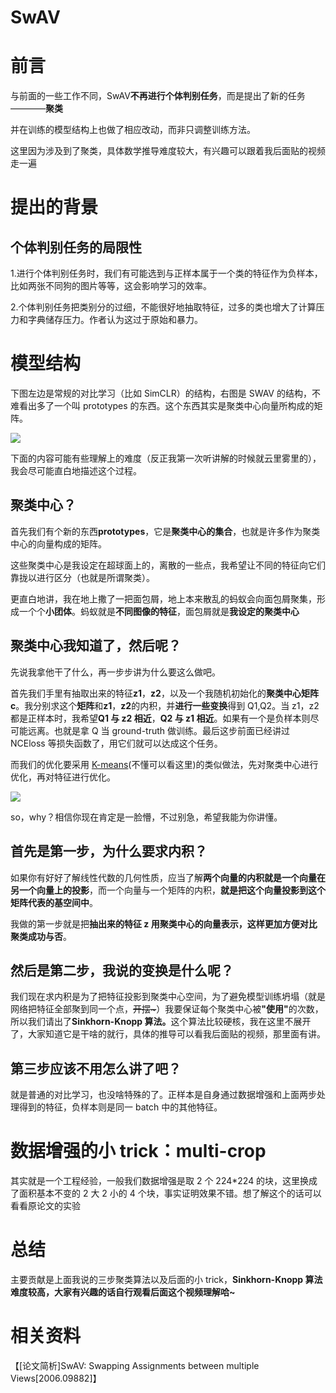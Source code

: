 # SwAV

# 前言

与前面的一些工作不同，SwAV<strong>不再进行个体判别任务</strong>，而是提出了新的任务————<strong>聚类</strong>

并在训练的模型结构上也做了相应改动，而非只调整训练方法。

这里因为涉及到了聚类，具体数学推导难度较大，有兴趣可以跟着我后面贴的视频走一遍

# 提出的背景

## 个体判别任务的局限性

1.进行个体判别任务时，我们有可能选到与正样本属于一个类的特征作为负样本，比如两张不同狗的图片等等，这会影响学习的效率。

2.个体判别任务把类别分的过细，不能很好地抽取特征，过多的类也增大了计算压力和字典储存压力。作者认为这过于原始和暴力。

# 模型结构

下图左边是常规的对比学习（比如 SimCLR）的结构，右图是 SWAV 的结构，不难看出多了一个叫 prototypes 的东西。这个东西其实是聚类中心向量所构成的矩阵。

![](https://pic-hdu-cs-wiki-1307923872.cos.ap-shanghai.myqcloud.com/boxcnGteJZelEtVqBFwwukw7c8g.png)

下面的内容可能有些理解上的难度（反正我第一次听讲解的时候就云里雾里的），我会尽可能直白地描述这个过程。

## 聚类中心？

首先我们有个新的东西<strong>prototypes</strong>，它是<strong>聚类中心的集合</strong>，也就是许多作为聚类中心的向量构成的矩阵。

这些聚类中心是我设定在超球面上的，离散的一些点，我希望让不同的特征向它们靠拢以进行区分（也就是所谓聚类）。

更直白地讲，我在地上撒了一把面包屑，地上本来散乱的蚂蚁会向面包屑聚集，形成一个个<strong>小团体</strong>。蚂蚁就是<strong>不同图像的特征</strong>，面包屑就是<strong>我设定的聚类中心</strong>

## 聚类中心我知道了，然后呢？

先说我拿他干了什么，再一步步讲为什么要这么做吧。

首先我们手里有抽取出来的特征<strong>z1</strong>，<strong>z2</strong>，以及一个我随机初始化的<strong>聚类中心矩阵 c</strong>。我分别求这个<strong>矩阵</strong>和<strong>z1</strong>，<strong>z2</strong>的内积，并<strong>进行一些变换</strong>得到 Q1,Q2。当 z1，z2 都是正样本时，我希望<strong>Q1 与 z2 相近</strong>，<strong>Q2 与 z1 相近</strong>。如果有一个是负样本则尽可能远离。也就是拿 Q 当 ground-truth 做训练。最后这步前面已经讲过 NCEloss 等损失函数了，用它们就可以达成这个任务。

而我们的优化要采用 [K-means](https://zhuanlan.zhihu.com/p/78798251)(不懂可以看这里)的类似做法，先对聚类中心进行优化，再对特征进行优化。

![](https://pic-hdu-cs-wiki-1307923872.cos.ap-shanghai.myqcloud.com/boxcnKe4DzDfdNbhhHowdE4BJEf.png)

so，why？相信你现在肯定是一脸懵，不过别急，希望我能为你讲懂。

## 首先是第一步，为什么要求内积？

如果你有好好了解线性代数的几何性质，应当了解<strong>两个向量的内积就是一个向量在另一个向量上的投影</strong>，而一个向量与一个矩阵的内积，<strong>就是把这个向量投影到这个矩阵代表的基空间中</strong>。

我做的第一步就是把<strong>抽出来的特征 z 用聚类中心的向量表示，这样更加方便对比聚类成功与否</strong>。

## 然后是第二步，我说的变换是什么呢？

我们现在求内积是为了把特征投影到聚类中心空间，为了避免模型训练坍塌（就是网络把特征全部聚到同一个点，<del>开摆~</del>）我要保证每个聚类中心被<strong>"使用"</strong>的次数，所以我们请出了<strong>Sinkhorn-Knopp 算法。</strong>这个算法比较硬核，我在这里不展开了，大家知道它是干啥的就行，具体的推导可以看我后面贴的视频，那里面有讲。

## 第三步应该不用怎么讲了吧？

就是普通的对比学习，也没啥特殊的了。正样本是自身通过数据增强和上面两步处理得到的特征，负样本则是同一 batch 中的其他特征。

# 数据增强的小 trick：multi-crop

其实就是一个工程经验，一般我们数据增强是取 2 个 224*224 的块，这里换成了面积基本不变的 2 大 2 小的 4 个块，事实证明效果不错。想了解这个的话可以看看原论文的实验

# 总结

主要贡献是上面我说的三步聚类算法以及后面的小 trick，<strong>Sinkhorn-Knopp 算法难度较高，大家有兴趣的话自行观看后面这个视频理解哈~</strong>

# 相关资料

【[论文简析]SwAV: Swapping Assignments between multiple Views[2006.09882]】
